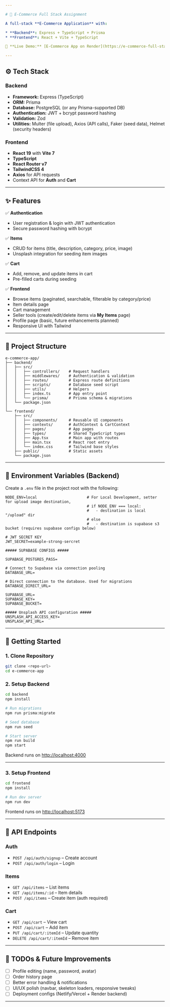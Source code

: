 ```yaml
---

# 🛒 E-Commerce Full Stack Assignment

A full-stack **E-Commerce Application** with:

* **Backend**: Express + TypeScript + Prisma
* **Frontend**: React + Vite + TypeScript

📍 **Live Demo:** [E-Commerce App on Render](https://e-commerce-full-stack-2omp.onrender.com/)

---
```


## ⚙️ Tech Stack

### Backend

* **Framework:** Express (TypeScript)
* **ORM:** Prisma
* **Database:** PostgreSQL (or any Prisma-supported DB)
* **Authentication:** JWT + bcrypt password hashing
* **Validation:** Zod
* **Utilities:** Multer (file upload), Axios (API calls), Faker (seed data), Helmet (security headers)

### Frontend

* **React 19** with **Vite 7**
* **TypeScript**
* **React Router v7**
* **TailwindCSS 4**
* **Axios** for API requests
* Context API for **Auth** and **Cart**

---

## ✨ Features

✅ **Authentication**

* User registration & login with JWT authentication
* Secure password hashing with bcrypt

✅ **Items**

* CRUD for items (title, description, category, price, image)
* Unsplash integration for seeding item images

✅ **Cart**

* Add, remove, and update items in cart
* Pre-filled carts during seeding

✅ **Frontend**

* Browse items (paginated, searchable, filterable by category/price)
* Item details page
* Cart management
* Seller tools (create/edit/delete items via **My Items** page)
* Profile page (basic, future enhancements planned)
* Responsive UI with Tailwind

---

## 📂 Project Structure

```
e-commerce-app/
├── backend/
│   ├── src/
│   │   ├── controllers/    # Request handlers
│   │   ├── middlewares/    # Authentication & validation
│   │   ├── routes/         # Express route definitions
│   │   ├── scripts/        # Database seed script
│   │   ├── utils/          # Helpers
│   │   ├── index.ts        # App entry point
│   │   └── prisma/         # Prisma schema & migrations
│   └── package.json
│
└── frontend/
    ├── src/
    │   ├── components/     # Reusable UI components
    │   ├── contexts/       # AuthContext & CartContext
    │   ├── pages/          # App pages
    │   ├── types/          # Shared TypeScript types
    │   ├── App.tsx         # Main app with routes
    │   ├── main.tsx        # React root entry
    │   └── index.css       # Tailwind base styles
    ├── public/             # Static assets
    └── package.json
```

---

## 🔑 Environment Variables (Backend)

Create a `.env` file in the project root with the following:

```env
NODE_ENV=local                      # For Local Development, setter for upload image destination, 
                                    # if NODE_ENV === local: 
                                    #   - destination is local "/upload" dir
                                    # else
                                    #   - destination is supabase s3 bucket (requires supabase configs below) 

# JWT SECRET KEY
JWT_SECRET=example-strong-sercret

##### SUPABASE CONFIGS #####

SUPABASE_POSTGRES_PASS=

# Connect to Supabase via connection pooling
DATABASE_URL=

# Direct connection to the database. Used for migrations
DATABASE_DIRECT_URL=

SUPABASE_URL=
SUPABASE_KEY=
SUPABASE_BUCKET=

##### Unsplash API configuration #####
UNSPLASH_API_ACCESS_KEY=
UNSPLASH_API_URL=

```

---

## 🚀 Getting Started

### 1. Clone Repository

```bash
git clone <repo-url>
cd e-commerce-app
```

### 2. Setup Backend

```bash
cd backend
npm install

# Run migrations
npm run prisma:migrate

# Seed database
npm run seed

# Start server
npm run build
npm start
```

Backend runs on [http://localhost:4000](http://localhost:4000)

---

### 3. Setup Frontend

```bash
cd frontend
npm install

# Run dev server
npm run dev
```

Frontend runs on [http://localhost:5173](http://localhost:5173)

---

## 🔗 API Endpoints

### Auth

* `POST /api/auth/signup` – Create account
* `POST /api/auth/login` – Login

### Items

* `GET /api/items` – List items
* `GET /api/items/:id` – Item details
* `POST /api/items` – Create item (auth required)

### Cart

* `GET /api/cart` – View cart
* `POST /api/cart` – Add item
* `PUT /api/cart/:itemId` – Update quantity
* `DELETE /api/cart/:itemId` – Remove item

---

## 📝 TODOs & Future Improvements

* [ ] Profile editing (name, password, avatar)
* [ ] Order history page
* [ ] Better error handling & notifications
* [ ] UI/UX polish (navbar, skeleton loaders, responsive tweaks)
* [ ] Deployment configs (Netlify/Vercel + Render backend)

---